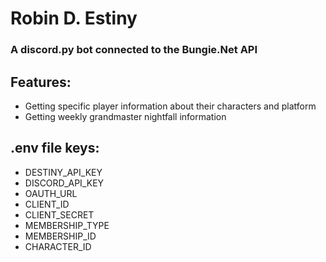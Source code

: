 # Robin D. Estiny
### A discord.py bot connected to the Bungie.Net API

## Features:
- Getting specific player information about their characters and platform
- Getting weekly grandmaster nightfall information

## .env file keys:
- DESTINY_API_KEY
- DISCORD_API_KEY
- OAUTH_URL
- CLIENT_ID
- CLIENT_SECRET
- MEMBERSHIP_TYPE
- MEMBERSHIP_ID
- CHARACTER_ID
